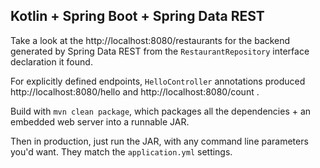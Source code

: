 ## Kotlin + Spring Boot + Spring Data REST

Take a look at the http://localhost:8080/restaurants for the backend generated 
by Spring Data REST
from the `RestaurantRepository` interface declaration it found.

For explicitly defined endpoints, `HelloController` annotations produced 
http://localhost:8080/hello and http://localhost:8080/count .

Build with `mvn clean package`, which packages all the dependencies + an embedded web server into a runnable JAR.

Then in production, just run the JAR, with any command line parameters you'd want. They match the `application.yml`
settings.
